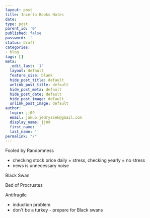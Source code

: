 ```yaml
---
layout: post
title: Incerto Books Notes
date: 
type: post
parent_id: '0'
published: false
password: ''
status: draft
categories:
- blog
tags: []
meta:
  _edit_last: '1'
  layout: default
  feature_size: blank
  hide_post_title: default
  unlink_post_title: default
  hide_post_meta: default
  hide_post_date: default
  hide_post_image: default
  unlink_post_image: default
author:
  login: jj09
  email: jakub.jedryszek@gmail.com
  display_name: jj09
  first_name: ''
  last_name: ''
permalink: "/"
---
```

<p><!-- wp:paragraph --></p>
<p>Fooled by Randomness</p>
<p><!-- /wp:paragraph --></p>
<p><!-- wp:list --></p>
<ul>
<li>checking stock price daily = stress, checking yearly = no stress</li>
<li>news is unnecessary noise</li>
</ul>
<p><!-- /wp:list --></p>
<p><!-- wp:paragraph --></p>
<p>Black Swan</p>
<p><!-- /wp:paragraph --></p>
<p><!-- wp:paragraph --></p>
<p>Bed of Procrustes</p>
<p><!-- /wp:paragraph --></p>
<p><!-- wp:paragraph --></p>
<p>Antifragile</p>
<p><!-- /wp:paragraph --></p>
<p><!-- wp:list --></p>
<ul>
<li>induction problem</li>
<li>don't be a turkey - prepare for Black swans</li>
</ul>
<p><!-- /wp:list --></p>
